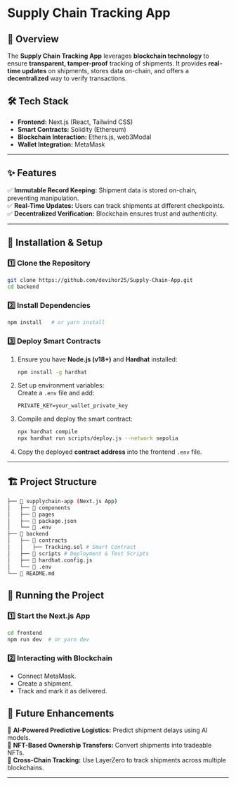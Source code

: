 #  Supply Chain Tracking App 

## 📌 Overview  
The **Supply Chain Tracking App** leverages **blockchain technology** to ensure **transparent, tamper-proof** tracking of shipments. It provides **real-time updates** on shipments, stores data on-chain, and offers a **decentralized** way to verify transactions.  

## 🛠️ Tech Stack  
- **Frontend:** Next.js (React, Tailwind CSS)  
- **Smart Contracts:** Solidity (Ethereum)
- **Blockchain Interaction:** Ethers.js, web3Modal 
- **Wallet Integration:** MetaMask 

---

## ✨ Features  
✅ **Immutable Record Keeping:** Shipment data is stored on-chain, preventing manipulation.  
✅ **Real-Time Updates:** Users can track shipments at different checkpoints.  
✅ **Decentralized Verification:** Blockchain ensures trust and authenticity.  

---

## 🔧 Installation & Setup  

### **1️⃣ Clone the Repository**  
```sh
git clone https://github.com/devihor25/Supply-Chain-App.git
cd backend
```

### **2️⃣ Install Dependencies**  
```sh
npm install   # or yarn install
```

### **3️⃣ Deploy Smart Contracts**  
1. Ensure you have **Node.js (v18+)** and **Hardhat** installed:  
   ```sh
   npm install -g hardhat
   ```
2. Set up environment variables:  
   Create a `.env` file and add:  
   ```
   PRIVATE_KEY=your_wallet_private_key
   ```
3. Compile and deploy the smart contract:  
   ```sh
   npx hardhat compile
   npx hardhat run scripts/deploy.js --network sepolia
   ```
4. Copy the deployed **contract address** into the frontend `.env` file.

---

## 🏗️ Project Structure  
```bash
├── 📂 supplychain-app (Next.js App)
│   ├── 📂 components 
│   ├── 📂 pages
│   ├── 📜 package.json
│   └── 📜 .env
├── 📂 backend 
│   ├── 📂 contracts
│   │   ├── Tracking.sol # Smart Contract
│   ├── 📂 scripts # Deployment & Test Scripts
│   ├── 📜 hardhat.config.js
│   └── 📜 .env
└── 📜 README.md
```

## 🚀 Running the Project  

### **1️⃣ Start the Next.js App**  
```sh
cd frontend
npm run dev  # or yarn dev
```

### **2️⃣ Interacting with Blockchain**  
- Connect MetaMask.  
- Create a shipment.  
- Track and mark it as delivered.  

## 📜 Future Enhancements  
🚀 **AI-Powered Predictive Logistics:** Predict shipment delays using AI models.  
🚀 **NFT-Based Ownership Transfers:** Convert shipments into tradeable NFTs.  
🚀 **Cross-Chain Tracking:** Use LayerZero to track shipments across multiple blockchains.  

---
